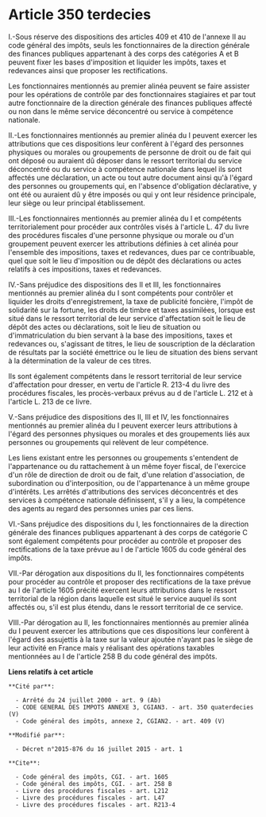 # Article 350 terdecies

I.-Sous réserve des dispositions des articles 409 et 410 de l'annexe II au code général des impôts, seuls les fonctionnaires
de la direction générale des finances publiques appartenant à des corps des catégories A et B peuvent fixer les bases
d'imposition et liquider les impôts, taxes et redevances ainsi que proposer les rectifications. 

Les fonctionnaires mentionnés au premier alinéa peuvent se faire assister pour les opérations de contrôle par des
fonctionnaires stagiaires et par tout autre fonctionnaire de la direction générale des finances publiques affecté ou non dans
le même service déconcentré ou service à compétence nationale. 

II.-Les fonctionnaires mentionnés au premier alinéa du I peuvent exercer les attributions que ces dispositions leur confèrent
à l'égard des personnes physiques ou morales ou groupements de personne de droit ou de fait qui ont déposé ou auraient dû
déposer dans le ressort territorial du service déconcentré ou du service à compétence nationale dans lequel ils sont affectés
une déclaration, un acte ou tout autre document ainsi qu'à l'égard des personnes ou groupements qui, en l'absence
d'obligation déclarative, y ont été ou auraient dû y être imposés ou qui y ont leur résidence principale, leur siège ou leur
principal établissement. 

III.-Les fonctionnaires mentionnés au premier alinéa du I et compétents territorialement pour procéder aux contrôles visés à
l'article L. 47 du livre des procédures fiscales d'une personne physique ou morale ou d'un groupement peuvent exercer les
attributions définies à cet alinéa pour l'ensemble des impositions, taxes et redevances, dues par ce contribuable, quel que
soit le lieu d'imposition ou de dépôt des déclarations ou actes relatifs à ces impositions, taxes et redevances. 

IV.-Sans préjudice des dispositions des II et III, les fonctionnaires mentionnés au premier alinéa du I sont compétents pour
contrôler et liquider les droits d'enregistrement, la taxe de publicité foncière, l'impôt de solidarité sur la fortune, les
droits de timbre et taxes assimilées, lorsque est situé dans le ressort territorial de leur service d'affectation soit le
lieu de dépôt des actes ou déclarations, soit le lieu de situation ou d'immatriculation du bien servant à la base des
impositions, taxes et redevances ou, s'agissant de titres, le lieu de souscription de la déclaration de résultats par la
société émettrice ou le lieu de situation des biens servant à la détermination de la valeur de ces titres. 

Ils sont également compétents dans le ressort territorial de leur service d'affectation pour dresser, en vertu de l'article
R. 213-4 du livre des procédures fiscales, les procès-verbaux prévus au d de l'article L. 212 et à l'article L. 213 de ce
livre. 

V.-Sans préjudice des dispositions des II, III et IV, les fonctionnaires mentionnés au premier alinéa du I peuvent exercer
leurs attributions à l'égard des personnes physiques ou morales et des groupements liés aux personnes ou groupements qui
relèvent de leur compétence. 

Les liens existant entre les personnes ou groupements s'entendent de l'appartenance ou du rattachement à un même foyer
fiscal, de l'exercice d'un rôle de direction de droit ou de fait, d'une relation d'association, de subordination ou
d'interposition, ou de l'appartenance à un même groupe d'intérêts. Les arrêtés d'attributions des services déconcentrés et
des services à compétence nationale définissent, s'il y a lieu, la compétence des agents au regard des personnes unies par
ces liens. 

VI.-Sans préjudice des dispositions du I, les fonctionnaires de la direction générale des finances publiques appartenant à
des corps de catégorie C sont également compétents pour procéder au contrôle et proposer des rectifications de la taxe prévue
au I de l'article 1605 du code général des impôts. 

VII.-Par dérogation aux dispositions du II, les fonctionnaires compétents pour procéder au contrôle et proposer des
rectifications de la taxe prévue au I de l'article 1605 précité exercent leurs attributions dans le ressort territorial de la
région dans laquelle est situé le service auquel ils sont affectés ou, s'il est plus étendu, dans le ressort territorial de
ce service. 

VIII.-Par dérogation au II, les fonctionnaires mentionnés au premier alinéa du I peuvent exercer les attributions que ces
dispositions leur confèrent à l'égard des assujettis à la taxe sur la valeur ajoutée n'ayant pas le siège de leur activité en
France mais y réalisant des opérations taxables mentionnées au I de l'article 258 B du code général des impôts.

**Liens relatifs à cet article**

	**Cité par**:

	  - Arrêté du 24 juillet 2000 - art. 9 (Ab)
	  - CODE GENERAL DES IMPOTS ANNEXE 3, CGIAN3. - art. 350 quaterdecies (V)
	  - Code général des impôts, annexe 2, CGIAN2. - art. 409 (V)

	**Modifié par**:

	  - Décret n°2015-876 du 16 juillet 2015 - art. 1

	**Cite**:

	  - Code général des impôts, CGI. - art. 1605
	  - Code général des impôts, CGI. - art. 258 B
	  - Livre des procédures fiscales - art. L212
	  - Livre des procédures fiscales - art. L47
	  - Livre des procédures fiscales - art. R213-4
